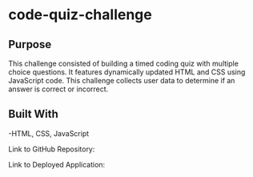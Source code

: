 # code-quiz-challenge

## Purpose

This challenge consisted of building a timed coding quiz with multiple choice questions. It features dynamically updated HTML and CSS using JavaScript code. This challenge collects user data to determine if an answer is correct or incorrect.

## Built With
-HTML, CSS, JavaScript

Link to GitHub Repository:

Link to Deployed Application:


